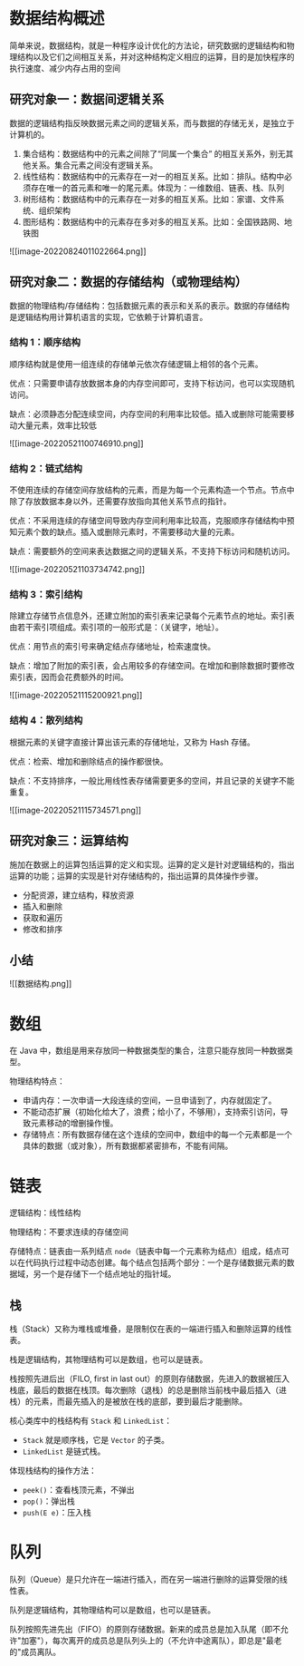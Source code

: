 # 数据结构概述

简单来说，数据结构，就是一种程序设计优化的方法论，研究数据的逻辑结构和物理结构以及它们之间相互关系，并对这种结构定义相应的运算，目的是加快程序的执行速度、减少内存占用的空间

## 研究对象一：数据间逻辑关系

数据的逻辑结构指反映数据元素之间的逻辑关系，而与数据的存储无关，是独立于计算机的。

1. 集合结构：数据结构中的元素之间除了“同属一个集合” 的相互关系外，别无其他关系。集合元素之间没有逻辑关系。
2. 线性结构：数据结构中的元素存在一对一的相互关系。比如：排队。结构中必须存在唯一的首元素和唯一的尾元素。体现为：一维数组、链表、栈、队列
3. 树形结构：数据结构中的元素存在一对多的相互关系。比如：家谱、文件系统、组织架构
4. 图形结构：数据结构中的元素存在多对多的相互关系。比如：全国铁路网、地铁图

![[image-20220824011022664.png]]

## 研究对象二：数据的存储结构（或物理结构）

数据的物理结构/存储结构：包括数据元素的表示和关系的表示。数据的存储结构是逻辑结构用计算机语言的实现，它依赖于计算机语言。

### 结构 1：顺序结构

顺序结构就是使用一组连续的存储单元依次存储逻辑上相邻的各个元素。

优点：只需要申请存放数据本身的内存空间即可，支持下标访问，也可以实现随机访问。

缺点：必须静态分配连续空间，内存空间的利用率比较低。插入或删除可能需要移动大量元素，效率比较低

![[image-20220521100746910.png]]

### 结构 2：链式结构

不使用连续的存储空间存放结构的元素，而是为每一个元素构造一个节点。节点中除了存放数据本身以外，还需要存放指向其他关系节点的指针。

优点：不采用连续的存储空间导致内存空间利用率比较高，克服顺序存储结构中预知元素个数的缺点。插入或删除元素时，不需要移动大量的元素。

缺点：需要额外的空间来表达数据之间的逻辑关系，不支持下标访问和随机访问。

![[image-20220521103734742.png]]

### 结构 3：索引结构

除建立存储节点信息外，还建立附加的索引表来记录每个元素节点的地址。索引表由若干索引项组成。索引项的一般形式是：（关键字，地址）。

优点：用节点的索引号来确定结点存储地址，检索速度快。

缺点：增加了附加的索引表，会占用较多的存储空间。在增加和删除数据时要修改索引表，因而会花费额外的时间。

![[image-20220521115200921.png]]

### 结构 4：散列结构

根据元素的关键字直接计算出该元素的存储地址，又称为 Hash 存储。

优点：检索、增加和删除结点的操作都很快。

缺点：不支持排序，一般比用线性表存储需要更多的空间，并且记录的关键字不能重复。

![[image-20220521115734571.png]]

## 研究对象三：运算结构

施加在数据上的运算包括运算的定义和实现。运算的定义是针对逻辑结构的，指出运算的功能；运算的实现是针对存储结构的，指出运算的具体操作步骤。

- 分配资源，建立结构，释放资源
- 插入和删除
- 获取和遍历
- 修改和排序

## 小结

![[数据结构.png]]

# 数组

在 Java 中，数组是用来存放同一种数据类型的集合，注意只能存放同一种数据类型。

物理结构特点：

- 申请内存：一次申请一大段连续的空间，一旦申请到了，内存就固定了。
- 不能动态扩展（初始化给大了，浪费；给小了，不够用），支持索引访问，导致元素移动的增删操作慢。
- 存储特点：所有数据存储在这个连续的空间中，数组中的每一个元素都是一个具体的数据（或对象），所有数据都紧密排布，不能有间隔。

# 链表

逻辑结构：线性结构

物理结构：不要求连续的存储空间

存储特点：链表由一系列结点 `node`（链表中每一个元素称为结点）组成，结点可以在代码执行过程中动态创建。每个结点包括两个部分：一个是存储数据元素的数据域，另一个是存储下一个结点地址的指针域。

## 栈

栈（Stack）又称为堆栈或堆叠，是限制仅在表的一端进行插入和删除运算的线性表。

栈是逻辑结构，其物理结构可以是数组，也可以是链表。

栈按照先进后出（FILO, first in last out）的原则存储数据，先进入的数据被压入栈底，最后的数据在栈顶。每次删除（退栈）的总是删除当前栈中最后插入（进栈）的元素，而最先插入的是被放在栈的底部，要到最后才能删除。

核心类库中的栈结构有 `Stack` 和 `LinkedList`：

- `Stack` 就是顺序栈，它是 `Vector` 的子类。
- `LinkedList` 是链式栈。

体现栈结构的操作方法：

- `peek()`：查看栈顶元素，不弹出
- `pop()`：弹出栈
- `push(E e)`：压入栈

# 队列

队列（Queue）是只允许在一端进行插入，而在另一端进行删除的运算受限的线性表。

队列是逻辑结构，其物理结构可以是数组，也可以是链表。

队列按照先进先出（FIFO）的原则存储数据。新来的成员总是加入队尾（即不允许"加塞"），每次离开的成员总是队列头上的（不允许中途离队），即总是"最老的"成员离队。
